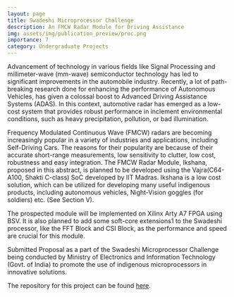 ```yaml
---
layout: page
title: Swadeshi Microprocessor Challenge
description: An FMCW Radar Module for Driving Assistance
img: assets/img/publication_preview/proc.png
importance: 7
category: Undergraduate Projects
---
```


Advancement of technology in various fields like Signal Processing and millimeter-wave (mm-wave) semiconductor technology has led to significant improvements in the automobile industry. Recently, a lot of path-breaking research done for enhancing the performance of Autonomous Vehicles, has given a colossal boost to Advanced Driving Assistance Systems (ADAS). In this context, automotive radar has emerged as a low-cost system that provides robust performance in inclement environmental conditions, such as heavy precipitation, pollution, or bad illumination.

Frequency Modulated Continuous Wave (FMCW) radars are becoming increasingly popular in a variety of industries and applications, including Self-Driving Cars. The reasons for their popularity are because of their accurate short-range measurements, low sensitivity to clutter, low cost, robustness and easy integration. The FMCW Radar Module, Ikshana, proposed in this abstract, is planned to be developed using the Vajra(C64-A100, Shakti C-class) SoC developed by IIT Madras. Ikshana is a low cost solution, which can be utilized for developing many useful indigenous products, including autonomous vehicles, Night-Vision goggles (for soldiers) etc. (See Section V).

The prospected module will be implemented on Xilinx Arty A7 FPGA using BSV. It is also planned to add some soft-core extensions1 to the Swadeshi processor, like the FFT Block and CSI Block, as the performance and speed are crucial for this module.


Submitted Proposal as a part of the Swadeshi Microprocessor Challenge being conducted by Ministry of Electronics and Information Technology (Govt. of India) to promote the use of indigenous microprocessors in innovative solutions.

The repository for this project can be found <a href="https://github.com/dsriaditya999/ProjIkshana" target="_blank" rel="noreferrer noopener">here</a>. 
